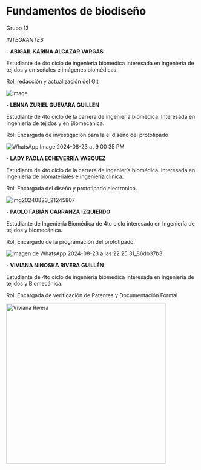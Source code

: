 # Fundamentos de biodiseño
Grupo 13

*INTEGRANTES* 

**- ABIGAIL KARINA ALCAZAR VARGAS**
  
Estudiante de 4to ciclo de ingenieria biomédica interesada en ingenieria de tejidos y en señales e imágenes biomédicas.

Rol: redacción y actualización del Git

![image](https://github.com/user-attachments/assets/26ca728b-e42a-48e0-b2c0-18121311c434)

**- LENNA ZURIEL GUEVARA GUILLEN**

Estudiante de 4to ciclo de la carrera de ingeniería biomédica. Interesada en Ingeniería de tejidos y en Biomecánica.

Rol: Encargada de investigación para la el diseño del  prototipado 

![WhatsApp Image 2024-08-23 at 9 00 35 PM](https://github.com/user-attachments/assets/72964d21-f7b6-4346-af7d-22bcf6994946)

**- LADY PAOLA ECHEVERRÍA VASQUEZ**

Estudiante de 4to ciclo de la carrera de ingeniería biomédica. Interesada en Ingeniería de biomateriales e ingeniería clinica.

Rol: Encargada del diseño y prototipado electronico.

![img20240823_21245807](https://github.com/user-attachments/assets/a1c0018f-f74d-434b-8220-71548130b061)

**- PAOLO FABIÁN CARRANZA IZQUIERDO**

Estudiante de Ingeniería Biomédica de 4to ciclo interesado en Ingeniería de tejidos y biomecánica.

Rol: Encargado de la programación del prototipado.

![Imagen de WhatsApp 2024-08-23 a las 22 25 31_86db37b3](https://github.com/user-attachments/assets/f6c5e45d-cf9b-4902-a67d-18812cb8a3a9)

**- VIVIANA NINOSKA RIVERA GUILLÉN**
  
Estudiante de 4to ciclo de ingenieria biomédica interesada en ingenieria de tejidos y Biomecánica.

Rol: Encargada de verificación de Patentes y Documentación Formal

<img width="422" alt="Viviana Rivera" src="https://github.com/user-attachments/assets/89b89ba6-3711-42b3-8d7b-8fb6ae42afd6">

